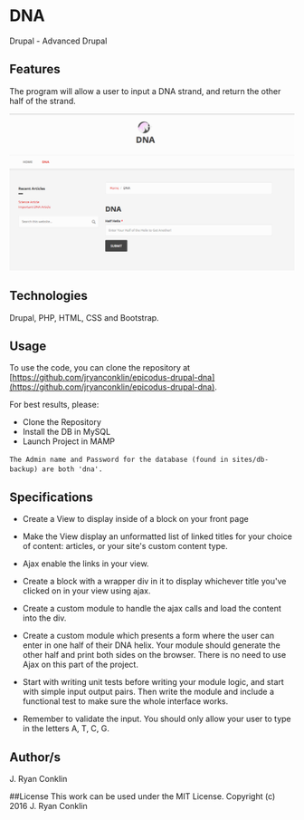 # DNA #
Drupal - Advanced Drupal

## Features ##
The program will allow a user to input a DNA strand, and return the other half of the strand.

<img src="/sites/default/files/dna.png" alt="screencap of my site">

## Technologies ##

Drupal, PHP, HTML, CSS and Bootstrap.

## Usage ##

To use the code, you can clone the repository at [https://github.com/jryanconklin/epicodus-drupal-dna](https://github.com/jryanconklin/epicodus-drupal-dna).

For best results, please:

- Clone the Repository
- Install the DB in MySQL
- Launch Project in MAMP

`The Admin name and Password for the database (found in sites/db-backup) are both 'dna'.`

## Specifications ##

* Create a View to display inside of a block on your front page

* Make the View display an unformatted list of linked titles for your choice of content: articles, or your site's custom content type.

* Ajax enable the links in your view.

* Create a block with a wrapper div in it to display whichever title you've clicked on in your view using ajax.

* Create a custom module to handle the ajax calls and load the content into the div.

* Create a custom module which presents a form where the user can enter in one half of their DNA helix. Your module should generate the other half and print both sides on the browser. There is no need to use Ajax on this part of the project.

* Start with writing unit tests before writing your module logic, and start with simple input output pairs. Then write the module and include a functional test to make sure the whole interface works.

* Remember to validate the input. You should only allow your user to type in the letters A, T, C, G.

## Author/s
J. Ryan Conklin

##License
This work can be used under the MIT License.
Copyright (c) 2016 J. Ryan Conklin

